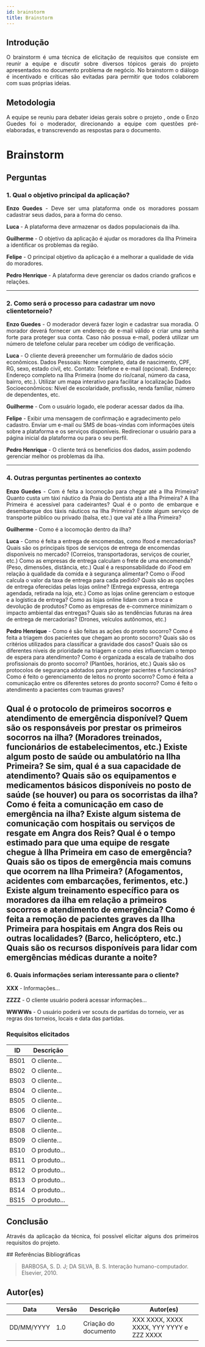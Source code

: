 ```yaml
---
id: brainstorm
title: Brainstorm
---
```

 
## Introdução
<p align = "justify">
O brainstorm é uma técnica de elicitação de requisitos que consiste em reunir a equipe e discutir sobre diversos tópicos gerais do projeto apresentados no documento problema de negócio. No brainstorm o diálogo é incentivado e críticas são evitadas para permitir que todos colaborem com suas próprias ideias.
</p>
 
## Metodologia
<p align = "justify">
A equipe se reuniu para debater ideias gerais sobre o projeto , onde o Enzo Guedes foi o moderador, direcionando a equipe com questões pré-elaboradas, e transcrevendo as respostas para o documento.
</p>
 
# Brainstorm
 
<!-- ## Versão 1.0 -->
 
## Perguntas
 
### 1. Qual o objetivo principal da aplicação?
 
<p align = "justify">
<b>Enzo Guedes</b> - Deve ser uma plataforma onde os moradores possam cadastrar seus dados, para a forma do censo.
</p>
 
<b>Luca</b> - A plataforma deve armazenar os dados populacionais da ilha. 
 
<b>Guilherme</b> - O objetivo da aplicação é ajudar os moradores da Ilha Primeira a identificar os problemas da região.
 
<b>Felipe</b> - O principal objetivo da aplicação é a melhorar a qualidade de vida do moradores.
 
<b>Pedro Henrique</b> - A plataforma deve gerenciar os dados criando graficos e relações.
</p>
 
---
 
### 2. Como será o processo para cadastrar um novo clientetorneio?
 
<p align = "justify">
<b>Enzo Guedes</b> - O moderador deverá fazer login e cadastrar sua moradia.
O morador deverá fornecer um endereço de e-mail válido e criar uma senha forte para proteger sua conta.
Caso não possua e-mail, poderá utilizar um número de telefone celular para receber um código de verificação.


<b>Luca</b> - O cliente deverá preeencher um formulário de dados sócio econômicos.
Dados Pessoais: Nome completo, data de nascimento, CPF, RG, sexo, estado civil, etc.
Contato: Telefone e e-mail (opcional).
Endereço: Endereço completo na Ilha Primeira (nome do rio/canal, número da casa, bairro, etc.). Utilizar um mapa interativo para facilitar a localização
Dados Socioeconômicos: Nível de escolaridade, profissão, renda familiar, número de dependentes, etc.
 
 
<b>Guilherme</b> - Com o usuário logado, ele poderar acessar dados da ilha.

<!-- Em casos de cadastro -->

<b>Felipe</b> - Exibir uma mensagem de confirmação e agradecimento pelo cadastro.
Enviar um e-mail ou SMS de boas-vindas com informações úteis sobre a plataforma e os serviços disponíveis.
Redirecionar o usuário para a página inicial da plataforma ou para o seu perfil.
 
<b>Pedro Henrique</b> - O cliente terá os beneficios dos dados, assim podendo gerenciar melhor os problemas da ilha.
 
---
 
<!-- ### 3. Como será a forma de adicionar produtos?
 
<p align = "justify">
<b>Enzo Guedes</b> - O cliente ao cadastrar 
</p>
 
<p align = "justify">
<b>YYYYY</b> - O produto tem...
</p>
 
<b>ZZZZ</b> - O produto....
 
<b>XXXX</b> - O produto....

 
--- -->
 
### 4. Outras perguntas pertinentes ao contexto

<p align = "justify">
<b>Enzo Guedes</b> - Com é feita a locomoção para chegar até a Ilha Primeira?
   Quanto custa um táxi náutico da Praia do Dentista até a Ilha Primeira?
   A Ilha Primeira é acessível para cadeirantes?
   Qual é o ponto de embarque e desembarque dos táxis náuticos na Ilha Primeira?
   Existe algum serviço de transporte público ou privado (balsa, etc.) que vai até a Ilha Primeira?
 
<b>Guilherme</b> - Como é a locomoção dentro da ilha?
 
<b>Luca</b> - Como é feita a entrega de encomendas, como Ifood e mercadorias?
   Quais são os principais tipos de serviços de entrega de encomendas disponíveis no mercado? (Correios, transportadoras, serviços de courier, etc.)
   Como as empresas de entrega calculam o frete de uma encomenda? (Peso, dimensões, distância, etc.)
   Qual é a responsabilidade do iFood em relação à qualidade da comida e à segurança alimentar?
   Como o iFood calcula o valor da taxa de entrega para cada pedido?
   Quais são as opções de entrega oferecidas pelas lojas online? (Entrega expressa, entrega agendada, retirada na loja, etc.)
   Como as lojas online gerenciam o estoque e a logística de entrega?
   Como as lojas online lidam com a troca e devolução de produtos?
   Como as empresas de e-commerce minimizam o impacto ambiental das entregas?
   Quais são as tendências futuras na área de entrega de mercadorias? (Drones, veículos autônomos, etc.)
   <!-- Como a pandemia de COVID-19 afetou o setor de entrega de mercadorias? -->

<b>Pedro Henrique</b> - Como é são feitas as ações do pronto socorro?
   Como é feita a triagem dos pacientes que chegam ao pronto socorro? Quais são os critérios utilizados para classificar a gravidade dos casos?
   Quais são os diferentes níveis de prioridade na triagem e como eles influenciam o tempo de espera para atendimento?
   Como é organizada a escala de trabalho dos profissionais do pronto socorro? (Plantões, horários, etc.)
   Quais são os protocolos de segurança adotados para proteger pacientes e funcionários?
   Como é feito o gerenciamento de leitos no pronto socorro?
   Como é feita a comunicação entre os diferentes setores do pronto socorro?
   Como é feito o atendimento a pacientes com traumas graves?
   
   Qual é o protocolo de primeiros socorros e atendimento de emergência disponível?
   Quem são os responsáveis por prestar os primeiros socorros na ilha? (Moradores treinados, funcionários de estabelecimentos, etc.)
   Existe algum posto de saúde ou ambulatório na Ilha Primeira? Se sim, qual é a sua capacidade de atendimento?
   Quais são os equipamentos e medicamentos básicos disponíveis no posto de saúde (se houver) ou para os socorristas da ilha?
   Como é feita a comunicação em caso de emergência na ilha? Existe algum sistema de comunicação com hospitais ou serviços de resgate em Angra dos Reis?
   Qual é o tempo estimado para que uma equipe de resgate chegue à Ilha Primeira em caso de emergência?
   Quais são os tipos de emergência mais comuns que ocorrem na Ilha Primeira? (Afogamentos, acidentes com embarcações, ferimentos, etc.)
   Existe algum treinamento específico para os moradores da ilha em relação a primeiros socorros e atendimento de emergência?
   Como é feita a remoção de pacientes graves da Ilha Primeira para hospitais em Angra dos Reis ou outras localidades? (Barco, helicóptero, etc.)
   Quais são os recursos disponíveis para lidar com emergências médicas durante a noite?
---
<!-- 
### 5. "Outras perguntas pertinentes ao contexto", Como seria a forma de adicionar do cliente adicionar os produtos ?
<p align = "justify">
<b>XXX</b> - O cliente....
</p>
-->

### 6. Quais informações seriam interessante para o cliente?
<p align = "justify">
   <b>XXX</b> - Informações...
   
   <b>ZZZZ</b> - O cliente usuário poderá acessar informações...

   <b>WWWWs</b> - O usuário poderá ver scouts de partidas do torneio, ver as regras dos torneios, locais e data das partidas.
   
</p>
 
### Requisitos elicitados
 
|ID|Descrição|
|----|-------------|
|BS01| O cliente...|
|BS02| O cliente...|
|BS03| O cliente...|
|BS04| O cliente...|
|BS05| O cliente...|
|BS06| O cliente...|
|BS07| O cliente...|
|BS08| O cliente...|
|BS09| O cliente...|
|BS10| O produto...|
|BS11| O produto...|
|BS12| O produto...|
|BS13| O produto...|
|BS14| O produto...|
|BS15| O produto...|
 
## Conclusão
<p align = "justify">
Através da aplicação da técnica, foi possível elicitar alguns dos primeiros requisitos do projeto.
</p>
## Referências Bibliográficas
 
> BARBOSA, S. D. J; DA SILVA, B. S. Interação humano-computador. Elsevier, 2010.
 
 
## Autor(es)
| Data | Versão | Descrição | Autor(es) |
| -- | -- | -- | -- |
| DD/MM/YYYY | 1.0 | Criação do documento | XXX XXXX, XXXX XXXX, YYY YYYY e ZZZ XXXX |
